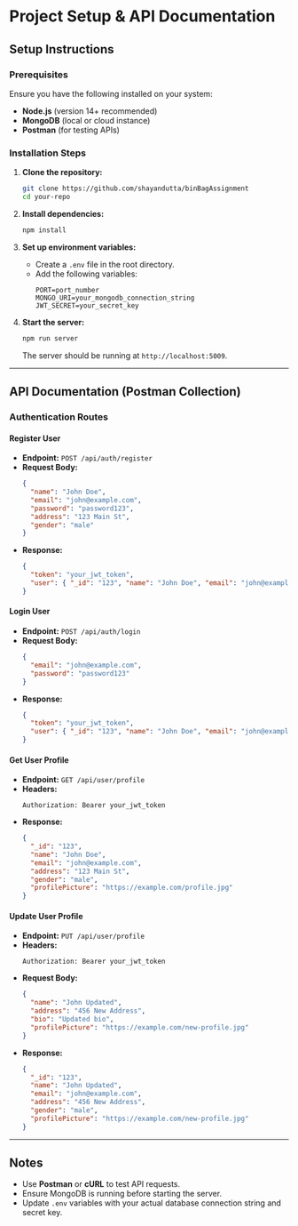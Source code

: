 # Project Setup & API Documentation

## Setup Instructions

### Prerequisites
Ensure you have the following installed on your system:
- **Node.js** (version 14+ recommended)
- **MongoDB** (local or cloud instance)
- **Postman** (for testing APIs)

### Installation Steps
1. **Clone the repository:**
   ```bash
   git clone https://github.com/shayandutta/binBagAssignment
   cd your-repo
   ```

2. **Install dependencies:**
   ```bash
   npm install
   ```

3. **Set up environment variables:**
   - Create a `.env` file in the root directory.
   - Add the following variables:
     ```env
     PORT=port_number
     MONGO_URI=your_mongodb_connection_string
     JWT_SECRET=your_secret_key
     ```

4. **Start the server:**
   ```bash
   npm run server
   ```
   The server should be running at `http://localhost:5009`.

---

## API Documentation (Postman Collection)

### **Authentication Routes**

#### **Register User**
- **Endpoint:** `POST /api/auth/register`
- **Request Body:**
  ```json
  {
    "name": "John Doe",
    "email": "john@example.com",
    "password": "password123",
    "address": "123 Main St",
    "gender": "male"
  }
  ```
- **Response:**
  ```json
  {
    "token": "your_jwt_token",
    "user": { "_id": "123", "name": "John Doe", "email": "john@example.com" }
  }
  ```

#### **Login User**
- **Endpoint:** `POST /api/auth/login`
- **Request Body:**
  ```json
  {
    "email": "john@example.com",
    "password": "password123"
  }
  ```
- **Response:**
  ```json
  {
    "token": "your_jwt_token",
    "user": { "_id": "123", "name": "John Doe", "email": "john@example.com" }
  }
  ```

#### **Get User Profile**
- **Endpoint:** `GET /api/user/profile`
- **Headers:**
  ```
  Authorization: Bearer your_jwt_token
  ```
- **Response:**
  ```json
  {
    "_id": "123",
    "name": "John Doe",
    "email": "john@example.com",
    "address": "123 Main St",
    "gender": "male",
    "profilePicture": "https://example.com/profile.jpg"
  }
  ```

#### **Update User Profile**
- **Endpoint:** `PUT /api/user/profile`
- **Headers:**
  ```
  Authorization: Bearer your_jwt_token
  ```
- **Request Body:**
  ```json
  {
    "name": "John Updated",
    "address": "456 New Address",
    "bio": "Updated bio",
    "profilePicture": "https://example.com/new-profile.jpg"
  }
  ```
- **Response:**
  ```json
  {
    "_id": "123",
    "name": "John Updated",
    "email": "john@example.com",
    "address": "456 New Address",
    "gender": "male",
    "profilePicture": "https://example.com/new-profile.jpg"
  }
  ```

---

## Notes
- Use **Postman** or **cURL** to test API requests.
- Ensure MongoDB is running before starting the server.
- Update `.env` variables with your actual database connection string and secret key.



